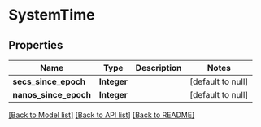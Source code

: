 # SystemTime
## Properties

| Name | Type | Description | Notes |
|------------ | ------------- | ------------- | -------------|
| **secs\_since\_epoch** | **Integer** |  | [default to null] |
| **nanos\_since\_epoch** | **Integer** |  | [default to null] |

[[Back to Model list]](../README.md#documentation-for-models) [[Back to API list]](../README.md#documentation-for-api-endpoints) [[Back to README]](../README.md)

